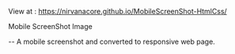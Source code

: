 View at : https://nirvanacore.github.io/MobileScreenShot-HtmlCss/

Mobile ScreenShot Image

-- A mobile screenshot and converted to responsive web page.
